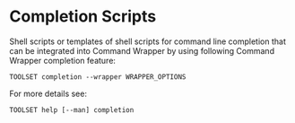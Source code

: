 # Completion Scripts

Shell scripts or templates of shell scripts for command line completion that
can be integrated into Command Wrapper by using following Command Wrapper
completion feature:

```
TOOLSET completion --wrapper WRAPPER_OPTIONS
```

For more details see:

```
TOOLSET help [--man] completion
```
